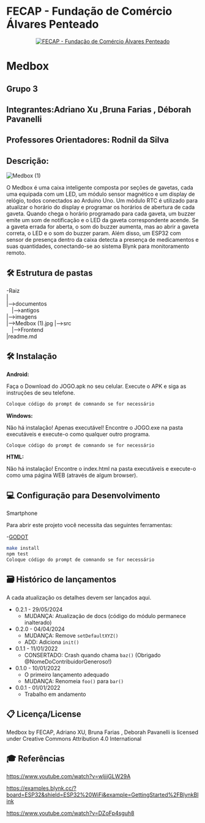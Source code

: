 # FECAP - Fundação de Comércio Álvares Penteado

<p align="center">
<a href= "https://www.fecap.br/"><img src="https://encrypted-tbn0.gstatic.com/images?q=tbn:ANd9GcRhZPrRa89Kma0ZZogxm0pi-tCn_TLKeHGVxywp-LXAFGR3B1DPouAJYHgKZGV0XTEf4AE&usqp=CAU" alt="FECAP - Fundação de Comércio Álvares Penteado" border="0"></a>
</p>

# Medbox

## Grupo 3

## Integrantes:Adriano Xu ,Bruna Farias , Déborah Pavanelli

## Professores Orientadores: Rodnil da Silva

## Descrição:
![Medbox (1)](https://github.com/2024-1-NADS1-B/Projeto3/assets/171097024/81a85ccd-cec5-4137-ae52-c1edec48056a)

O Medbox é uma caixa inteligente composta por seções de gavetas, cada uma equipada com um LED, um módulo sensor magnético e um display de relógio, todos conectados ao Arduino Uno. Um módulo RTC é utilizado para atualizar o horário do display e programar os horários de abertura de cada gaveta. Quando chega o horário programado para cada gaveta, um buzzer emite um som de notificação e o LED da gaveta correspondente acende. Se a gaveta errada for aberta, o som do buzzer aumenta, mas ao abrir a gaveta correta, o LED e o som do buzzer param. Além disso, um ESP32 com sensor de presença dentro da caixa detecta a presença de medicamentos e suas quantidades, conectando-se ao sistema Blynk para monitoramento remoto.


## 🛠 Estrutura de pastas

-Raiz<br>
|<br>
|-->documentos<br>
  &emsp;|-->antigos<br>
|-->imagens<br>
  |-->Medbox (1).jpg
|-->src<br>
  &emsp;|-->Frontend<br>
|readme.md<br>

## 🛠 Instalação

<b>Android:</b>

Faça o Download do JOGO.apk no seu celular.
Execute o APK e siga as instruções de seu telefone.

```sh
Coloque código do prompt de comnando se for necessário
```

<b>Windows:</b>

Não há instalação! Apenas executável!
Encontre o JOGO.exe na pasta executáveis e execute-o como qualquer outro programa.

```sh
Coloque código do prompt de comnando se for necessário
```

<b>HTML:</b>

Não há instalação!
Encontre o index.html na pasta executáveis e execute-o como uma página WEB (através de algum browser).

## 💻 Configuração para Desenvolvimento

Smartphone


Para abrir este projeto você necessita das seguintes ferramentas:

-<a href="https://godotengine.org/download">GODOT</a>

```sh
make install
npm test
Coloque código do prompt de comnando se for necessário
```

## 🗃 Histórico de lançamentos

A cada atualização os detalhes devem ser lançados aqui.

* 0.2.1 - 29/05/2024
    * MUDANÇA: Atualização de docs (código do módulo permanece inalterado)
* 0.2.0 - 04/04/2024
    * MUDANÇA: Remove `setDefaultXYZ()`
    * ADD: Adiciona `init()`
* 0.1.1 - 11/01/2022
    * CONSERTADO: Crash quando chama `baz()` (Obrigado @NomeDoContribuidorGeneroso!)
* 0.1.0 - 10/01/2022
    * O primeiro lançamento adequado
    * MUDANÇA: Renomeia `foo()` para `bar()`
* 0.0.1 - 01/01/2022
    * Trabalho em andamento

## 📋 Licença/License

Medbox by FECAP, Adriano XU, Bruna Farias , Deborah Pavanelli is licensed under Creative Commons Attribution 4.0 International


## 🎓 Referências

https://www.youtube.com/watch?v=wljjjGLW29A

https://examples.blynk.cc/?board=ESP32&shield=ESP32%20WiFi&example=GettingStarted%2FBlynkBlink

https://www.youtube.com/watch?v=DZoFp4sguh8


